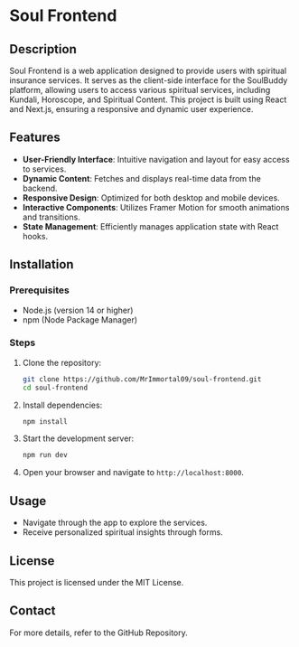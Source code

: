 # Soul Frontend

## Description
Soul Frontend is a web application designed to provide users with spiritual insurance services. It serves as the client-side interface for the SoulBuddy platform, allowing users to access various spiritual services, including Kundali, Horoscope, and Spiritual Content. This project is built using React and Next.js, ensuring a responsive and dynamic user experience.

## Features
- **User-Friendly Interface**: Intuitive navigation and layout for easy access to services.
- **Dynamic Content**: Fetches and displays real-time data from the backend.
- **Responsive Design**: Optimized for both desktop and mobile devices.
- **Interactive Components**: Utilizes Framer Motion for smooth animations and transitions.
- **State Management**: Efficiently manages application state with React hooks.

## Installation

### Prerequisites   
- Node.js (version 14 or higher)
- npm (Node Package Manager)

### Steps
1. Clone the repository:
   ```bash
   git clone https://github.com/MrImmortal09/soul-frontend.git
   cd soul-frontend
   ```

2. Install dependencies:
   ```bash
   npm install
   ```

3. Start the development server:
   ```bash
   npm run dev
   ```

4. Open your browser and navigate to `http://localhost:8000`.

## Usage
- Navigate through the app to explore the services.
- Receive personalized spiritual insights through forms.

## License
This project is licensed under the MIT License.

## Contact
For more details, refer to the GitHub Repository.